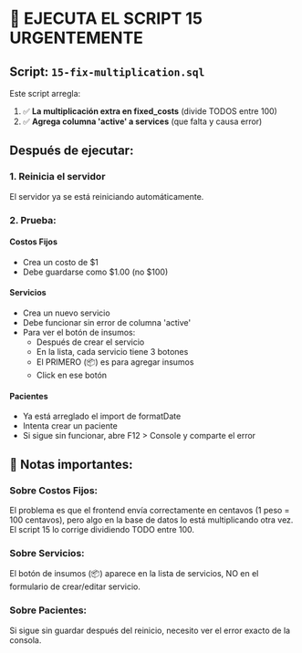 # 🚨 EJECUTA EL SCRIPT 15 URGENTEMENTE

## Script: `15-fix-multiplication.sql`

Este script arregla:
1. ✅ **La multiplicación extra en fixed_costs** (divide TODOS entre 100)
2. ✅ **Agrega columna 'active' a services** (que falta y causa error)

## Después de ejecutar:

### 1. Reinicia el servidor
El servidor ya se está reiniciando automáticamente.

### 2. Prueba:

#### **Costos Fijos**
- Crea un costo de $1
- Debe guardarse como $1.00 (no $100)

#### **Servicios**
- Crea un nuevo servicio
- Debe funcionar sin error de columna 'active'
- Para ver el botón de insumos: 
  - Después de crear el servicio
  - En la lista, cada servicio tiene 3 botones
  - El PRIMERO (📦) es para agregar insumos
  - Click en ese botón

#### **Pacientes**
- Ya está arreglado el import de formatDate
- Intenta crear un paciente
- Si sigue sin funcionar, abre F12 > Console y comparte el error

## 📝 Notas importantes:

### Sobre Costos Fijos:
El problema es que el frontend envía correctamente en centavos (1 peso = 100 centavos), pero algo en la base de datos lo está multiplicando otra vez. El script 15 lo corrige dividiendo TODO entre 100.

### Sobre Servicios:
El botón de insumos (📦) aparece en la lista de servicios, NO en el formulario de crear/editar servicio.

### Sobre Pacientes:
Si sigue sin guardar después del reinicio, necesito ver el error exacto de la consola.